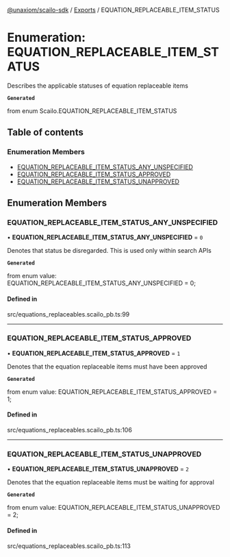 [@unaxiom/scailo-sdk](../README.md) / [Exports](../modules.md) / EQUATION\_REPLACEABLE\_ITEM\_STATUS

# Enumeration: EQUATION\_REPLACEABLE\_ITEM\_STATUS

Describes the applicable statuses of equation replaceable items

**`Generated`**

from enum Scailo.EQUATION_REPLACEABLE_ITEM_STATUS

## Table of contents

### Enumeration Members

- [EQUATION\_REPLACEABLE\_ITEM\_STATUS\_ANY\_UNSPECIFIED](EQUATION_REPLACEABLE_ITEM_STATUS.md#equation_replaceable_item_status_any_unspecified)
- [EQUATION\_REPLACEABLE\_ITEM\_STATUS\_APPROVED](EQUATION_REPLACEABLE_ITEM_STATUS.md#equation_replaceable_item_status_approved)
- [EQUATION\_REPLACEABLE\_ITEM\_STATUS\_UNAPPROVED](EQUATION_REPLACEABLE_ITEM_STATUS.md#equation_replaceable_item_status_unapproved)

## Enumeration Members

### EQUATION\_REPLACEABLE\_ITEM\_STATUS\_ANY\_UNSPECIFIED

• **EQUATION\_REPLACEABLE\_ITEM\_STATUS\_ANY\_UNSPECIFIED** = ``0``

Denotes that status be disregarded. This is used only within search APIs

**`Generated`**

from enum value: EQUATION_REPLACEABLE_ITEM_STATUS_ANY_UNSPECIFIED = 0;

#### Defined in

src/equations_replaceables.scailo_pb.ts:99

___

### EQUATION\_REPLACEABLE\_ITEM\_STATUS\_APPROVED

• **EQUATION\_REPLACEABLE\_ITEM\_STATUS\_APPROVED** = ``1``

Denotes that the equation replaceable items must have been approved

**`Generated`**

from enum value: EQUATION_REPLACEABLE_ITEM_STATUS_APPROVED = 1;

#### Defined in

src/equations_replaceables.scailo_pb.ts:106

___

### EQUATION\_REPLACEABLE\_ITEM\_STATUS\_UNAPPROVED

• **EQUATION\_REPLACEABLE\_ITEM\_STATUS\_UNAPPROVED** = ``2``

Denotes that the equation replaceable items must be waiting for approval

**`Generated`**

from enum value: EQUATION_REPLACEABLE_ITEM_STATUS_UNAPPROVED = 2;

#### Defined in

src/equations_replaceables.scailo_pb.ts:113
